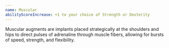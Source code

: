 ```yaml
---
name: Muscular
abilityScoreIncrease: +1 to your choice of Strength or Dexterity
---
```

Muscular augments are implants placed strategically at the shoulders and hips to direct pulses of adrenaline through
muscle fibers, allowing for bursts of speed, strength, and flexibility.
